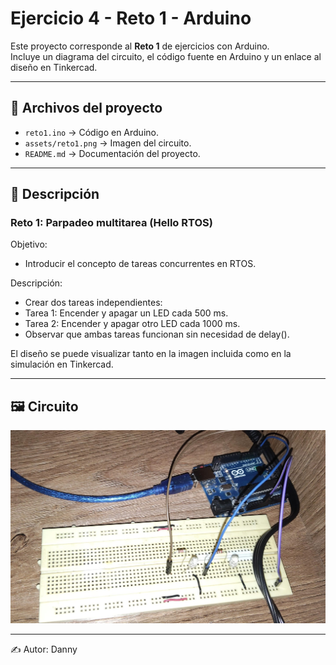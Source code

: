 # Ejercicio 4 - Reto 1 - Arduino

Este proyecto corresponde al **Reto 1** de ejercicios con Arduino.  
Incluye un diagrama del circuito, el código fuente en Arduino y un enlace al diseño en Tinkercad.  

---

## 📂 Archivos del proyecto

- `reto1.ino` → Código en Arduino.
- `assets/reto1.png` → Imagen del circuito.
- `README.md` → Documentación del proyecto.

---

## 📝 Descripción

### Reto 1: Parpadeo multitarea (Hello RTOS)
Objetivo: 
- Introducir el concepto de tareas concurrentes en RTOS.

Descripción:
- Crear dos tareas independientes:
- Tarea 1: Encender y apagar un LED cada 500 ms.
- Tarea 2: Encender y apagar otro LED cada 1000 ms.
- Observar que ambas tareas funcionan sin necesidad de delay().

El diseño se puede visualizar tanto en la imagen incluida como en la simulación en Tinkercad.

---

## 🖼️ Circuito

![Circuito Reto 1](./assets/reto1.jpg)

---

✍️ Autor: Danny
